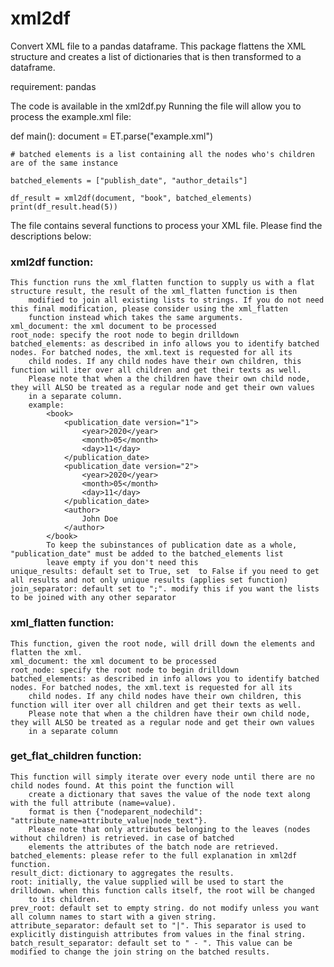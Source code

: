 # xml2df
Convert XML file to a pandas dataframe. This package flattens the XML structure and creates a list of dictionaries that is then transformed to a dataframe.

requirement: pandas

The code is available in the xml2df.py
Running the file will allow you to process the example.xml file:

def main():
    document = ET.parse("example.xml")
    
    # batched elements is a list containing all the nodes who's children are of the same instance

    batched_elements = ["publish_date", "author_details"]
 
    df_result = xml2df(document, "book", batched_elements)
    print(df_result.head(5))
    
The file contains several functions to process your XML file. Please find the descriptions below:

### xml2df function:

    This function runs the xml_flatten function to supply us with a flat structure result, the result of the xml_flatten function is then
        modified to join all existing lists to strings. If you do not need this final modification, please consider using the xml_flatten
        function instead which takes the same arguments.
    xml_document: the xml document to be processed
    root_node: specify the root node to begin drilldown
    batched_elements: as described in info allows you to identify batched nodes. For batched nodes, the xml.text is requested for all its
        child nodes. If any child nodes have their own children, this function will iter over all children and get their texts as well.
        Please note that when a the children have their own child node, they will ALSO be treated as a regular node and get their own values
        in a separate column.
        example:
            <book>
                <publication_date version="1">
                    <year>2020</year>
                    <month>05</month>
                    <day>11</day>
                </publication_date>
                <publication_date version="2">
                    <year>2020</year>
                    <month>05</month>
                    <day>11</day>
                </publication_date>
                <author>
                    John Doe
                </author>
            </book>
            To keep the subinstances of publication date as a whole, "publication_date" must be added to the batched_elements list
            leave empty if you don't need this
    unique_results: default set to True, set  to False if you need to get all results and not only unique results (applies set function)
    join_separator: default set to ";". modify this if you want the lists to be joined with any other separator


### xml_flatten function:

    This function, given the root node, will drill down the elements and flatten the xml.
    xml_document: the xml document to be processed
    root_node: specify the root node to begin drilldown
    batched_elements: as described in info allows you to identify batched nodes. For batched nodes, the xml.text is requested for all its
        child nodes. If any child nodes have their own children, this function will iter over all children and get their texts as well.
        Please note that when a the children have their own child node, they will ALSO be treated as a regular node and get their own values
        in a separate column


### get_flat_children function:

    This function will simply iterate over every node until there are no child nodes found. At this point the function will
        create a dictionary that saves the value of the node text along with the full attribute (name=value).
        format is then {"nodeparent_nodechild": "attribute_name=attribute_value|node_text"}. 
        Please note that only attributes belonging to the leaves (nodes without children) is retrieved. in case of batched 
        elements the attributes of the batch node are retrieved.
    batched_elements: please refer to the full explanation in xml2df function.
    result_dict: dictionary to aggregates the results.
    root: initially, the value supplied will be used to start the drilldown. when this function calls itself, the root will be changed
        to its children.
    prev_root: default set to empty string. do not modify unless you want all column names to start with a given string.
    attribute_separator: default set to "|". This separator is used to explicitly distinguish attributes from values in the final string.
    batch_result_separator: default set to " - ". This value can be modified to change the join string on the batched results.
